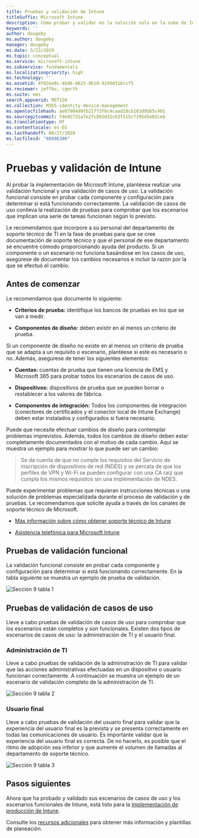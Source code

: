 ```yaml
---
title: Pruebas y validación de Intune
titleSuffix: Microsoft Intune
description: Cómo probar y validar en la solución solo en la nube de Intune en su entorno.
keywords: ''
author: dougeby
ms.author: dougeby
manager: dougeby
ms.date: 3/22/2019
ms.topic: conceptual
ms.service: microsoft-intune
ms.subservice: fundamentals
ms.localizationpriority: high
ms.technology: ''
ms.assetid: 4f82ee0c-4bd6-4623-9b10-9249d316ccf5
ms.reviewer: jeffbu, cgerth
ms.suite: ems
search.appverid: MET150
ms.collection: M365-identity-device-management
ms.openlocfilehash: ae07904d9fb21773fbc4caad18cb183d9565c401
ms.sourcegitcommit: fde92731a7e27c892d32c63f515cf19545e02ceb
ms.translationtype: HT
ms.contentlocale: es-ES
ms.lasthandoff: 08/27/2020
ms.locfileid: "88996306"
---
```

# <a name="intune-testing-and-validation"></a>Pruebas y validación de Intune

Al probar la implementación de Microsoft Intune, plantéese realizar una validación funcional y una validación de casos de uso. La validación funcional consiste en probar cada componente y configuración para determinar si está funcionando correctamente. La validación de casos de uso conlleva la realización de pruebas para comprobar que los escenarios que implican una serie de tareas funcionan según lo previsto. 

Le recomendamos que incorpore a su personal del departamento de soporte técnico de TI en la fase de pruebas para que se cree documentación de soporte técnico y que el personal de ese departamento se encuentre cómodo proporcionando ayuda del producto. Si un componente o un escenario no funciona basándose en los casos de uso, asegúrese de documentar los cambios necesarios e incluir la razón por la que se efectuó el cambio.

## <a name="before-you-begin"></a>Antes de comenzar

Le recomendamos que documente lo siguiente:

- **Criterios de prueba:** identifique los bancos de pruebas en los que se van a medir.

- **Componentes de diseño:** deben existir en al menos un criterio de prueba.

Si un componente de diseño no existe en al menos un criterio de prueba que se adapta a un requisito o escenario, plantéese si este es necesario o no. Además, asegúrese de tener los siguientes elementos:

- **Cuentas:** cuentas de prueba que tienen una licencia de EMS y Microsoft 365 para probar todos los escenarios de casos de uso.

- **Dispositivos:** dispositivos de prueba que se pueden borrar o restablecer a los valores de fábrica.

- **Componentes de integración:** Todos los componentes de integración (conectores de certificados y el conector local de Intune Exchange) deben estar instalados y configurados si fuera necesario.

Puede que necesite efectuar cambios de diseño para contemplar problemas imprevistos. Además, todos los cambios de diseño deben estar completamente documentados con el motivo de cada cambio. Aquí se muestra un ejemplo para mostrar lo que puede ser un cambio:

<blockquote>Se da cuenta de que no cumple los requisitos del Servicio de inscripción de dispositivos de red (NDES) y se percata de que los perfiles de VPN y Wi-Fi se pueden configurar con una CA raíz que cumpla los mismos requisitos sin una implementación de NDES.</blockquote>

Puede experimentar problemas que requieran instrucciones técnicas o una solución de problemas especializada durante el proceso de validación y de pruebas. Le recomendamos que solicite ayuda a través de los canales de soporte técnico de Microsoft.

- [Más información sobre cómo obtener soporte técnico de Intune](get-support.md)

- [Asistencia telefónica para Microsoft Intune](get-support.md)

## <a name="functional-validation-testing"></a>Pruebas de validación funcional

La validación funcional consiste en probar cada componente y configuración para determinar si está funcionando correctamente. En la tabla siguiente se muestra un ejemplo de prueba de validación.

![Sección 9 tabla 1](./media/planning-guide-test-validation/section-9-image-1-table.PNG)

## <a name="use-case-validation-testing"></a>Pruebas de validación de casos de uso

Lleve a cabo pruebas de validación de casos de uso para comprobar que los escenarios están completos y son funcionales. Existen dos tipos de escenarios de casos de uso: la administración de TI y el usuario final.

### <a name="it-admin"></a>Administración de TI

Lleve a cabo pruebas de validación de la administración de TI para validar que las acciones administrativas efectuadas en un dispositivo o usuario funcionan correctamente. A continuación se muestra un ejemplo de un escenario de validación completo de la administración de TI.

![Sección 9 tabla 2](./media/planning-guide-test-validation/section-9-image-2-table.PNG)

### <a name="end-user"></a>Usuario final

Lleve a cabo pruebas de validación del usuario final para validar que la experiencia del usuario final es la prevista y se presenta correctamente en todas las comunicaciones de usuario. Es importante validar que la experiencia del usuario final es correcta. De no hacerlo, es posible que el ritmo de adopción sea inferior y que aumente el volumen de llamadas al departamento de soporte técnico.

![Sección 9 tabla 3](./media/planning-guide-test-validation/section-9-image-3-table.PNG)

## <a name="next-steps"></a>Pasos siguientes

Ahora que ha probado y validado sus escenarios de casos de uso y los escenarios funcionales de Intune, está listo para la [implementación de producción de Intune](planning-guide-rollout-plan.md).

Consulte los [recursos adicionales](planning-guide-resources.md) para obtener más información y plantillas de planeación.
